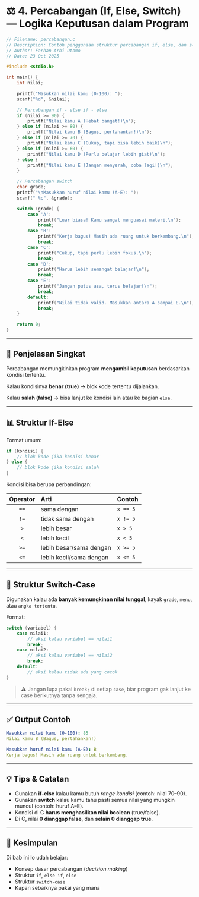 
#  ⚖️ 4. Percabangan (If, Else, Switch) — Logika Keputusan dalam Program

```c
// Filename: percabangan.c
// Description: Contoh penggunaan struktur percabangan if, else, dan switch
// Author: Farhan Arbi Utomo
// Date: 23 Oct 2025

#include <stdio.h>

int main() {
    int nilai;

    printf("Masukkan nilai kamu (0-100): ");
    scanf("%d", &nilai);

    // Percabangan if - else if - else
    if (nilai >= 90) {
        printf("Nilai kamu A (Hebat banget!)\n");
    } else if (nilai >= 80) {
        printf("Nilai kamu B (Bagus, pertahankan!)\n");
    } else if (nilai >= 70) {
        printf("Nilai kamu C (Cukup, tapi bisa lebih baik)\n");
    } else if (nilai >= 60) {
        printf("Nilai kamu D (Perlu belajar lebih giat)\n");
    } else {
        printf("Nilai kamu E (Jangan menyerah, coba lagi!)\n");
    }

    // Percabangan switch
    char grade;
    printf("\nMasukkan huruf nilai kamu (A-E): ");
    scanf(" %c", &grade);

    switch (grade) {
        case 'A':
            printf("Luar biasa! Kamu sangat menguasai materi.\n");
            break;
        case 'B':
            printf("Kerja bagus! Masih ada ruang untuk berkembang.\n");
            break;
        case 'C':
            printf("Cukup, tapi perlu lebih fokus.\n");
            break;
        case 'D':
            printf("Harus lebih semangat belajar!\n");
            break;
        case 'E':
            printf("Jangan putus asa, terus belajar!\n");
            break;
        default:
            printf("Nilai tidak valid. Masukkan antara A sampai E.\n");
            break;
    }

    return 0;
}
```

---

## 🧠 Penjelasan Singkat

Percabangan memungkinkan program **mengambil keputusan** berdasarkan kondisi tertentu.

Kalau kondisinya **benar (true)** → blok kode tertentu dijalankan.

Kalau **salah (false)** → bisa lanjut ke kondisi lain atau ke bagian `else`.

---

## 📊 Struktur If-Else

Format umum:

```c
if (kondisi) {
    // blok kode jika kondisi benar
} else {
    // blok kode jika kondisi salah
}
```

Kondisi bisa berupa perbandingan:

| Operator | Arti                    | Contoh   |
| :------: | :---------------------- | :------- |
|   `==`   | sama dengan             | `x == 5` |
|   `!=`   | tidak sama dengan       | `x != 5` |
|    `>`   | lebih besar             | `x > 5`  |
|    `<`   | lebih kecil             | `x < 5`  |
|   `>=`   | lebih besar/sama dengan | `x >= 5` |
|   `<=`   | lebih kecil/sama dengan | `x <= 5` |

---

## 🧩 Struktur Switch-Case

Digunakan kalau ada **banyak kemungkinan nilai tunggal**, kayak `grade`, `menu`, atau `angka tertentu`.

Format:

```c
switch (variabel) {
    case nilai1:
        // aksi kalau variabel == nilai1
        break;
    case nilai2:
        // aksi kalau variabel == nilai2
        break;
    default:
        // aksi kalau tidak ada yang cocok
}
```

> ⚠️ Jangan lupa pakai `break;` di setiap `case`, biar program gak lanjut ke case berikutnya tanpa sengaja.

---

## ✅ Output Contoh

```yaml
Masukkan nilai kamu (0-100): 85
Nilai kamu B (Bagus, pertahankan!)

Masukkan huruf nilai kamu (A-E): B
Kerja bagus! Masih ada ruang untuk berkembang.
```

---

## 💡 Tips & Catatan

* Gunakan **if-else** kalau kamu butuh *range kondisi* (contoh: nilai 70–90).
* Gunakan **switch** kalau kamu tahu pasti semua nilai yang mungkin muncul (contoh: huruf A–E).
* Kondisi di C **harus menghasilkan nilai boolean** (true/false).
* Di C, nilai **0 dianggap false**, dan **selain 0 dianggap true**.

---

## 🚀 Kesimpulan

Di bab ini lo udah belajar:

* Konsep dasar percabangan (*decision making*)
* Struktur `if`, `else if`, `else`
* Struktur `switch-case`
* Kapan sebaiknya pakai yang mana


